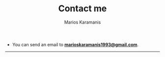 ﻿---
author: "Marios Karamanis"
title: "Contact me"
hidemeta : true
comments : false #optional
---

<!--more-->

- You can send an email to **marioskaramanis1993@gmail.com**.



---

